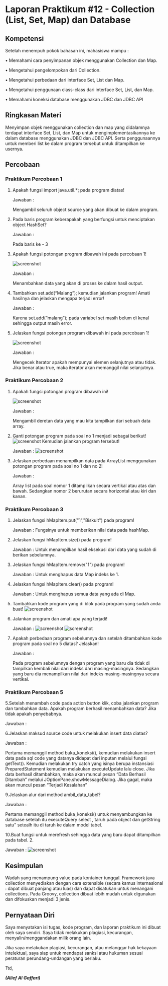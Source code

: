 # Laporan Praktikum #12 - Collection (List, Set, Map) dan Database

## Kompetensi

Setelah menempuh pokok bahasan ini, mahasiswa mampu :

•	Memahami cara penyimpanan objek menggunakan Collection dan Map.

•	Mengetahui pengelompokan dari Collection.

•	Mengetahui perbedaan dari interface Set, List dan Map.

•	Mengetahui penggunaan class-class dari interface Set, List, dan Map.

•	Memahami koneksi database menggunakan JDBC dan JDBC API

## Ringkasan Materi

Menyimpan objek menggunakan collection dan map yang didalamnya terdapat interface Set, List, dan Map untuk mengimplementasikannya ke dalam database menggunakan JDBC dan JDBC API. Serta penggunaannya untuk memberi list ke dalam program tersebut untuk ditampilkan ke usernya.

## Percobaan

### Praktikum Percobaan 1
1.	Apakah fungsi import java.util.*; pada program diatas!

    Jawaban :

    Mengambil seluruh object source yang akan dibuat ke dalam program.

2.	Pada baris program keberapakah yang berfungsi untuk menciptakan object HashSet?

    Jawaban :

    Pada baris ke - 3
    
3.	Apakah fungsi potongan program dibawah ini pada percobaan 1!

    ![screenshot](img12/percobaan1soal1.png)
    
    Jawaban :

    Menambahkan data yang akan di proses ke dalam hasil output.

4.	Tambahkan set.add(“Malang”); kemudian jalankan program! Amati hasilnya dan jelaskan mengapa terjadi error!

    Jawaban :

    Karena set.add(“malang”); pada variabel set masih belum di kenal sehingga output masih error.

5.	Jelaskan fungsi potongan program dibawah ini pada percobaan 1!

    ![screenshot](img12/percobaan1soal2.png)

    Jawaban :

    Mengecek Iterator apakah mempunyai elemen selanjutnya atau tidak. Jika benar atau true, maka iterator akan memanggil nilai selanjutnya.

### Praktikum Percobaan 2
1.	Apakah fungsi potongan program dibawah ini!

    ![screenshot](img12/percobaan2soal1.png)

    Jawaban :

    Mengambil deretan data yang mau kita tampilkan  dari sebuah data array.

2.	Ganti potongan program pada soal no 1 menjadi sebagai 
    berikut!
    ![screenshot](img12/percobaan2soal2.png)
    Kemudian jalankan program tersebut!

    Jawaban :
    ![screenshot](img12/percobaan2jawab2.png)


3.	Jelaskan perbedaan menampilkan data pada ArrayList menggunakan potongan program pada soal no 1 dan no 2!

    Jawaban :

    Array list pada soal nomor 1 ditampilkan secara vertikal atau atas dan bawah. Sedangkan nomor 2 berurutan secara horizontal atau kiri dan kanan.

### Praktikum Percobaan 3
1.	Jelaskan fungsi hMapItem.put("1","Biskuit") pada program!

    Jawaban :
    Fungsinya untuk memberikan nilai data pada hashMap.
    

2.	Jelaskan fungsi hMapItem.size() pada program!

    Jawaban :
    Untuk menampilkan hasil eksekusi dari data yang sudah di berikan sebelumnya.

3.	Jelaskan fungsi hMapItem.remove("1") pada program!

    Jawaban :
    Untuk menghapus data Map indeks ke 1.

4.	Jelaskan fungsi hMapItem.clear() pada program!

    Jawaban :
    Untuk menghapus semua data yang ada di Map.

5.	Tambahkan kode program yang di blok pada program yang sudah anda buat!
![screenshot](img12/percobaan3soal1.png)

6.	Jalankan program dan amati apa yang terjadi!

    Jawaban :
    ![screenshot](img12/percobaan3jawab6p1.png)
    ![screenshot](img12/percobaan3jawab6p2.png)

7.	Apakah perbedaan program sebelumnya dan setelah ditambahkan kode program pada soal no 5 diatas? Jelaskan!

    Jawaban :

    Pada program sebelumnya dengan program yang baru dia tidak di tampilkan kembali nilai dari indeks dari masing-masingnya. Sedangkan yang baru dia menampilkan nilai dari indeks masing-masingnya secara vertikal.

### Praktikum Percobaan 5
5.Setelah menambah code pada action button klik, coba jalankan program dan tambahkan data. Apakah program berhasil menambahkan data? Jika tidak apakah penyebabnya.

Jawaban :

6.Jelaskan maksud source code untuk melakukan insert data diatas?

Jawaban :

Pertama memanggil method buka_koneksi(), kemudian melakukan insert data pada sql code yang datanya didapat dari inputan melalui fungsi getText(). Kemudian melakukan try catch yang isinya berupa instansiasi PreparedStatement kemudian melakukan executeUpdate lalu close. Jika data berhasil
ditambahkan, maka akan muncul pesan “Data Berhasil Ditambah” melalui JOptionPane.showMessageDialog. Jika gagal, maka akan muncul pesan “Terjadi Kesalahan”

9.Jelaskan alur dari method ambil_data_tabel?

Jawaban :

Pertama memanggil method buka_koneksi() untuk menyambungkan ke database setelah itu executeQuery select ,
taruh pada object dan getString satu” setealh itu di taruh ke dalam model tabel.

10.Buat fungsi untuk merefresh sehingga data yang baru dapat ditampilkan pada tabel. 2.

Jawaban :
![screenshot](img12/percobaan5jawab10.png)

## Kesimpulan
Wadah yang menampung value pada kontainer tunggal. Framework java collection menyediakan dengan cara extensible (secara kamus internasional : dapat dibuat panjang atau luas) dan dapat disatukan untuk menangani collections. Pada Groovy, collection dibuat lebih mudah untuk digunakan dan difokuskan menjadi 3 jenis.

## Pernyataan Diri

Saya menyatakan isi tugas, kode program, dan laporan praktikum ini dibuat oleh saya sendiri. Saya tidak melakukan plagiasi, kecurangan, menyalin/menggandakan milik orang lain.

Jika saya melakukan plagiasi, kecurangan, atau melanggar hak kekayaan intelektual, saya siap untuk mendapat sanksi atau hukuman sesuai peraturan perundang-undangan yang berlaku.

Ttd,

***(Alief Al Gaffari)***
